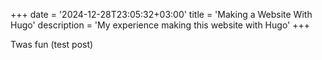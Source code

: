 +++
date = '2024-12-28T23:05:32+03:00'
title = 'Making a Website With Hugo'
description = 'My experience making this website with Hugo'
+++

Twas fun (test post)